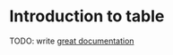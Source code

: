 # Introduction to table

TODO: write [great documentation](http://jacobian.org/writing/what-to-write/)
